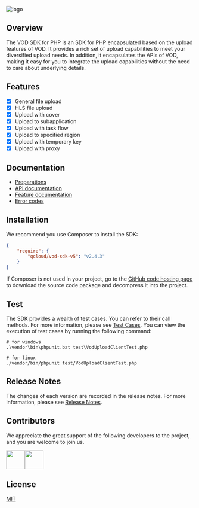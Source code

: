 ![logo](https://main.qcloudimg.com/raw/60f881b8cbc4647af4a29e603e8e6d62.jpg)
## Overview
The VOD SDK for PHP is an SDK for PHP encapsulated based on the upload features of VOD. It provides a rich set of upload capabilities to meet your diversified upload needs. In addition, it encapsulates the APIs of VOD, making it easy for you to integrate the upload capabilities without the need to care about underlying details.

## Features
* [x] General file upload
* [x] HLS file upload
* [x] Upload with cover
* [x] Upload to subapplication
* [x] Upload with task flow
* [x] Upload to specified region
* [x] Upload with temporary key
* [x] Upload with proxy

## Documentation
- [Preparations](https://intl.cloud.tencent.com/document/product/266/33912)
- [API documentation](https://intl.cloud.tencent.com/document/product/266/33916)
- [Feature documentation](https://intl.cloud.tencent.com/document/product/266/33916)
- [Error codes](https://intl.cloud.tencent.com/document/product/266/33916)

## Installation
We recommend you use Composer to install the SDK:
```json
{
    "require": {
        "qcloud/vod-sdk-v5": "v2.4.3"
    }
}
```
If Composer is not used in your project, go to the [GitHub code hosting page](https://github.com/tencentyun/vod-php-sdk-v5/raw/master/packages/vod-sdk.zip) to download the source code package and decompress it into the project.

## Test
The SDK provides a wealth of test cases. You can refer to their call methods. For more information, please see [Test Cases](https://github.com/tencentyun/vod-php-sdk-v5/blob/master/test/VodUploadClientTest.php).
You can view the execution of test cases by running the following command:
```shell
# for windows
.\vendor\bin\phpunit.bat test\VodUploadClientTest.php

# for linux
./vendor/bin/phpunit test/VodUploadClientTest.php
```

## Release Notes
The changes of each version are recorded in the release notes. For more information, please see [Release Notes](https://github.com/tencentyun/vod-php-sdk-v5/releases).

## Contributors
We appreciate the great support of the following developers to the project, and you are welcome to join us.

<a href="https://github.com/xujianguo"><img width=50 height=50 src="https://avatars1.githubusercontent.com/u/7297536?s=60&v=4" /></a><a href="https://github.com/soulhdb"><img width=50 height=50 src="https://avatars3.githubusercontent.com/u/5770953?s=60&v=4" /></a>

## License
[MIT](https://github.com/tencentyun/vod-php-sdk-v5/blob/master/LICENSE)
